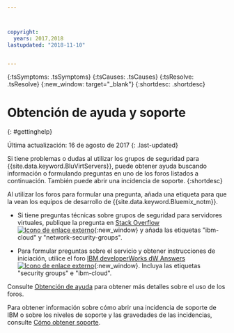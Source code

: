 ```yaml
---



copyright:
  years: 2017,2018
lastupdated: "2018-11-10"


---
```


{:tsSymptoms: .tsSymptoms} 
{:tsCauses: .tsCauses} 
{:tsResolve: .tsResolve} 
{:new_window: target="_blank"}
{:shortdesc: .shortdesc}

# Obtención de ayuda y soporte 
{: #gettinghelp}

Última actualización: 16 de agosto de 2017
{: .last-updated}

Si tiene problemas o dudas al utilizar los grupos de seguridad para {{site.data.keyword.BluVirtServers}}, puede obtener ayuda buscando información o formulando preguntas en uno de los foros listados a continuación. También puede abrir una incidencia de soporte.
{:shortdesc}

Al utilizar los foros para formular una pregunta, añada una etiqueta para que la vean los equipos de desarrollo de {{site.data.keyword.Bluemix_notm}}.
<!--Insert the appropriate Stack Overflow tag for your service for <block-storage> in URL and text below:  -->
* Si tiene preguntas técnicas sobre grupos de seguridad para servidores virtuales, publique la pregunta en [Stack Overflow ![Icono de enlace externo](../../icons/launch-glyph.svg "Icono de enlace externo")](https://stackoverflow.com/search?q=network-security-groups+ibm-cloud){:new_window} y añada las etiquetas "ibm-cloud" y "network-security-groups".
<!--Insert the appropriate dW Answers tag for your service for <service_keyword> in URL below:  -->
* Para formular preguntas sobre el servicio y obtener instrucciones de iniciación, utilice el foro [IBM developerWorks dW Answers ![Icono de enlace externo](../../icons/launch-glyph.svg "Icono de enlace externo")](https://developer.ibm.com/answers/topics/security%20groups.html?smartspace=ibm-cloud){:new_window}. Incluya las etiquetas "security groups" e "ibm-cloud".

Consulte [Obtención de ayuda](/docs/support/index.html#getting-help) para obtener más detalles sobre el uso de los foros.

Para obtener información sobre cómo abrir una incidencia de soporte de IBM o sobre los niveles de soporte y las gravedades de las incidencias, consulte [Cómo obtener soporte](/docs/support/index.html#contacting-support).


